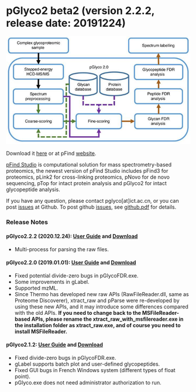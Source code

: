 # pGlyco2 beta2 (version 2.2.2, release date: 20191224)

![pGlyco2 workflow](https://github.com/pFindStudio/pGlyco2/blob/master/image/pGlyco2Flow.jpg)

Download it [here](https://github.com/pFindStudio/pGlyco2/releases/download/pGlyco2/pGlycoSetup.exe) or at pFind [website](http://pfind.ict.ac.cn/download/pGlyco/pGlycoSetup.exe).

[pFind Studio](http://pfind.ict.ac.cn) is computational solution for mass spectrometry-based proteomics, the newest version of pFind Studio includes pFind3 for proteomics, pLink2 for cross-linking proteomics, pNovo for de novo sequencing, pTop for intact protein analysis and pGlyco2 for intact glycopeptide analysis. 

If you have any question, please contact pglyco[at]ict.ac.cn, or you can post [issues](https://github.com/pFindStudio/pGlyco2/issues) at Github. To post github [issues](https://github.com/pFindStudio/pGlyco2/issues), see [github.pdf](http://pfind.ict.ac.cn/file/github.pdf) for details.

### Release Notes ###

#### pGlyco2.2.2 (2020.12.24): [User Guide](http://pfind.ict.ac.cn/software/pGlyco/pGlyco2%20User%20Guide.pdf) and [Download](http://pfind.ict.ac.cn/download/pGlyco/pGlycoSetup.exe) ####
* Multi-process for parsing the raw files.

#### pGlyco2.2.0 (2019.01.01): [User Guide](http://pfind.ict.ac.cn/software/pGlyco/pGlyco2%20User%20Guide.pdf) and [Download](http://pfind.ict.ac.cn/download/pGlyco/pGlyco2.2.0.exe) ####
* Fixed potential divide-zero bugs in pGlycoFDR.exe.
* Some improvements in gLabel.
* Supported mzML.
* Since Thermo has developed new raw APIs (RawFileReader.dll, same as Proteome Discoverer), xtract_raw and pParse were re-developed by using these new APIs, and it may introduce some differences compared with the old APIs. **If you need to change back to the MSFileReader-based APIs, please rename the xtract_raw_with_msfilereader.exe in the installation folder as xtract_raw.exe, and of course you need to install MSFileReader.**

#### pGlyco2.1.2: [User Guide](http://pfind.ict.ac.cn/software/pGlyco/pGlyco2.1.2%20User%20Guide.pdf) and [Download](http://pfind.ict.ac.cn/download/pGlyco/pGlyco2.1.2.exe) ####
* Fixed divide-zero bugs in pGlycoFDR.exe.
* gLabel supports batch plot and user-defined glycopeptides.
* Fixed GUI bugs in French Windows system (different types of float point).
* pGlyco.exe does not need administrator authorization to run.
